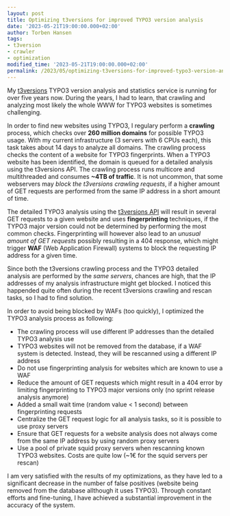 ```yaml
---
layout: post
title: Optimizing t3versions for improved TYPO3 version analysis
date: '2023-05-21T19:00:00.000+02:00'
author: Torben Hansen
tags:
- t3version
- crawler
- optimization
modified_time: '2023-05-21T19:00:00.000+02:00'
permalink: /2023/05/optimizing-t3versions-for-improved-typo3-version-analysis.html
---
```


My [t3versions](https://www.t3versions.com) TYPO3 version analysis and statistics service is running for over five years now. 
During the years, I had to learn, that crawling and analyzing most likely the whole WWW for TYPO3 websites is sometimes 
challenging. 

In order to find new websites using TYPO3, I regulary perform a **crawling** process, which checks over **260 million 
domains** for possible TYPO3 usage. With my current infrastructure (3 servers with 6 CPUs each), this task takes about 
14 days to analyze all domains. The crawling process checks the content of a website for TYPO3 fingerprints. When a 
TYPO3 website has been identified, the domain is queued for a detailed analysis using the t3versions API. The 
crawling process runs multicore and multithreaded and consumes **~4TB of traffic**. It is not uncommon, that some 
webservers may _block the t3versions crawling requests_, if a higher amount of GET requests are performed from the 
same IP address in a short amount of time.

The detailed TYPO3 analysis using the [t3versions API](https://www.t3versions.com/api/docs) will result in several GET 
requests to a given website and uses **fingerprinting** techniques, if the TYPO3 major version could not be determined 
by performing the most common checks. Fingerprinting will however also lead to an _unusual amount of GET requests_ 
possibly resulting in a 404 response, which might trigger **WAF** (Web Application Firewall) systems to block the 
requesting IP address for a given time.

Since both the t3versions crawling process and the TYPO3 detailed analysis are performed by the _same servers_, chances
are high, that the IP addresses of my analysis infrastructure might get blocked. I noticed this happended quite often
during the recent t3versions crawling and rescan tasks, so I had to find solution. 

In order to avoid being blocked by WAFs (too quickly), I optimized the TYPO3 analysis process as following:

* The crawling process will use different IP addresses than the detailed TYPO3 analysis use
* TYPO3 websites will not be removed from the database, if a WAF system is detected. Instead, they will be rescanned using a different IP address
* Do not use fingerprinting analysis for websites which are known to use a WAF
* Reduce the amount of GET requests which might result in a 404 error by limiting fingerprinting to TYPO3 major versions only (no sprint release analysis anymore)
* Added a small wait time (random value < 1 second) between fingerprinting requests
* Centralize the GET request logic for all analysis tasks, so it is possible to use proxy servers
* Ensure that GET requests for a website analysis does not always come from the same IP address by using random proxy servers
* Use a pool of private squid proxy servers when rescanning known TYPO3 websites. Costs are quite low (~1€ for the squid servers per rescan)

I am very satisfied with the results of my optimizations, as they have led to a significant decrease in the number 
of false positives (website being removed from the database allthough it uses TYPO3). Through constant efforts and 
fine-tuning, I have achieved a substantial improvement in the accuracy of the system.
